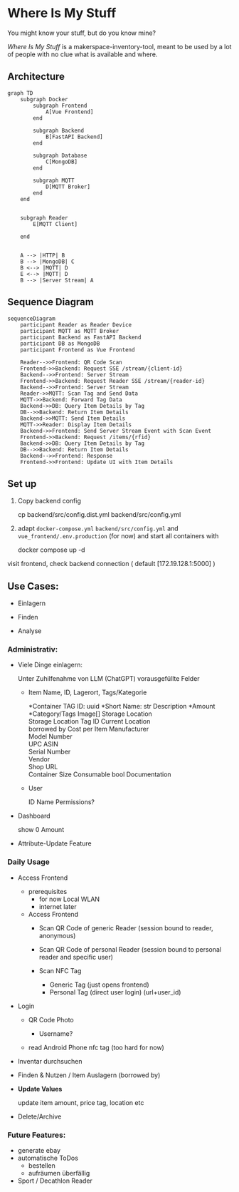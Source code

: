 # Where Is My Stuff

You might know your stuff, but do you know mine?

_Where Is My Stuff_ is a makerspace-inventory-tool, meant to be used by a lot of people with no clue what is available and where.

## Architecture

```mermaid
graph TD
    subgraph Docker
        subgraph Frontend
            A[Vue Frontend]
        end

        subgraph Backend
            B[FastAPI Backend]
        end

        subgraph Database
            C[MongoDB]
        end

        subgraph MQTT
            D[MQTT Broker]
        end
    end


    subgraph Reader
        E[MQTT Client]

    end


    A --> |HTTP| B
    B --> |MongoDB| C
    B <--> |MQTT| D
    E <--> |MQTT| D
    B --> |Server Stream| A
```

## Sequence Diagram

```mermaid
sequenceDiagram
    participant Reader as Reader Device
    participant MQTT as MQTT Broker
    participant Backend as FastAPI Backend
    participant DB as MongoDB
    participant Frontend as Vue Frontend

    Reader-->>Frontend: QR Code Scan   
    Frontend->>Backend: Request SSE /stream/{client-id}
    Backend-->>Frontend: Server Stream
    Frontend->>Backend: Request Reader SSE /stream/{reader-id}
    Backend-->>Frontend: Server Stream    
    Reader->>MQTT: Scan Tag and Send Data
    MQTT->>Backend: Forward Tag Data
    Backend->>DB: Query Item Details by Tag
    DB-->>Backend: Return Item Details
    Backend->>MQTT: Send Item Details
    MQTT->>Reader: Display Item Details
    Backend->>Frontend: Send Server Stream Event with Scan Event
    Frontend->>Backend: Request /items/{rfid}
    Backend->>DB: Query Item Details by Tag
    DB-->>Backend: Return Item Details
    Backend-->>Frontend: Response
    Frontend->>Frontend: Update UI with Item Details
```

## Set up
1. Copy backend config

    cp backend/src/config.dist.yml backend/src/config.yml

2. adapt `docker-compose.yml` `backend/src/config.yml` and `vue_frontend/.env.production` (for now) and start all containers with

    docker compose up -d

visit frontend, check backend connection ( default [172.19.128.1:5000] )

## Use Cases:


* Einlagern

* Finden

* Analyse


### Administrativ:

* Viele Dinge einlagern:

    Unter Zuhilfenahme von LLM (ChatGPT) vorausgefüllte Felder

    * Item
    Name, ID, Lagerort, Tags/Kategorie
        
        *Container TAG ID: uuid
        *Short Name: str
        Description
        *Amount	
        *Category/Tags
        Image[]
        Storage Location	
        Storage Location Tag ID	
        Current Location	
        borrowed by	
        Cost per Item
        Manufacturer	
        Model Number	
        UPC	ASIN	
        Serial Number	
        Vendor	
        Shop URL	
        Container Size
        Consumable bool
        Documentation

    * User

        ID
        Name
        Permissions?


* Dashboard
    
    show 0 Amount

* Attribute-Update Feature

### Daily Usage

* Access Frontend
    * prerequisites
        * for now Local WLAN
        * internet later
    * Access Frontend
        * Scan QR Code of generic Reader (session bound to reader, anonymous)
        * Scan QR Code of personal Reader (session bound to personal reader and specific user)

        * Scan NFC Tag
            * Generic Tag (just opens frontend)
            * Personal Tag (direct user login) (url+user_id)


* Login 
    * QR Code Photo
        * Username?

    * read Android Phone nfc tag  (too hard for now)

* Inventar durchsuchen 

* Finden & Nutzen / Item Auslagern (borrowed by)

* **Update Values**

    update item amount, price tag, location etc

* Delete/Archive

### Future Features:
* generate ebay 
* automatische ToDos
    * bestellen
    * aufräumen überfällig
* Sport / Decathlon Reader